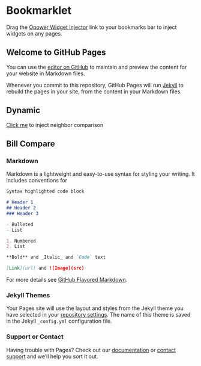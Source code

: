 <script src="https://cdn.rawgit.com/clubajax/custom-elements-polyfill/821b16e1/index.js"></script>
<script src="https://ei-util-qa.va.opower.it/ei/x/embedded-api/test.js"></script>
<script>__maestro__.initialize({useFixtures: true});</script>

# Bookmarklet

<p>
  Drag the <a href="javascript:(function()%7B(async()%20%3D%3E%20%7Bconst%20style%20%3D%20document.createElement('style')%3Bstyle.innerHTML%20%3D%20'.insertWidgetHere%20%7B%20outline%3Athick%20double%20%2332a1ce%3B%20%7D'%3Bdocument.body.appendChild(style)%3Bconst%20customElementShim%20%3D%20document.createElement('script')%3Bconst%20customElementShimLoaded%20%3D%20new%20Promise(resolve%20%3D%3E%20customElementShim.onload%20%3D%20resolve)%3BcustomElementShim.src%20%3D%20'https%3A%2F%2Fcdn.rawgit.com%2Fclubajax%2Fcustom-elements-polyfill%2F821b16e1%2Findex.js'%3Bdocument.body.appendChild(customElementShim)%3Bawait%20customElementShimLoaded%3Bconst%20opowerApiEl%20%3D%20document.createElement('script')%3Bconst%20opowerApiElLoaded%20%3D%20new%20Promise(resolve%20%3D%3E%20opowerApiEl.onload%20%3D%20resolve)%3BopowerApiEl.src%20%3D%20'https%3A%2F%2Fei-util-qa.va.opower.it%2Fei%2Fx%2Fembedded-api%2Ftest.js%3Ffixtures%3Dtrue'%3Bdocument.body.appendChild(opowerApiEl)%3Bawait%20opowerApiElLoaded%3B__maestro__.initialize(%7BuseFixtures%3A%20true%7D)%3Blet%20prev%3Bdocument.body.addEventListener('mouseover'%2C%20handler)%3Bdocument.body.addEventListener('click'%2C%20insert)%3Bfunction%20insert(event)%20%7Bif%20(event.metaKey%20%26%26%20prev)%20%7Bprev.className%20%3D%20prev.className.replace(%2F%5CbinsertWidgetHere%5Cb%2F%2C%20'')%3Bconst%20opowerWidgetName%20%3D%20prompt('What%20widget%20would%20you%20like%20to%20insert%3F'%2C%20'data-browser')%3Bprev.insertBefore(document.createElement('opower-'%20%2B%20opowerWidgetName)%2C%20prev.firstChild)%3Bprev%20%3D%20undefined%3B%7D%7Dfunction%20handler(event)%20%7Bif%20(event.target%20%3D%3D%3D%20document.body%20%7C%7C(prev%20%26%26%20prev%20%3D%3D%3D%20event.target))%20%7Breturn%3B%7Dif%20(prev%20%26%26%20prev.className%20%26%26%20prev.className.replace)%20%7Bprev.className%20%3D%20prev.className.replace(%2F%5CbinsertWidgetHere%5Cb%2F%2C%20'')%3Bprev%20%3D%20undefined%3B%7Dif%20(event.target%20%26%26%20event.metaKey)%20%7Bprev%20%3D%20event.target%3Bprev.className%20%2B%3D%20%22%20insertWidgetHere%22%3B%7D%7D%7D)()%7D)()">Opower Widget Injector</a> link to your bookmarks bar to inject widgets on any pages.
</p>

## Welcome to GitHub Pages

You can use the [editor on GitHub](https://github.com/nowells/demo/edit/master/index.md) to maintain and preview the content for your website in Markdown files.

Whenever you commit to this repository, GitHub Pages will run [Jekyll](https://jekyllrb.com/) to rebuild the pages in your site, from the content in your Markdown files.

## Dynamic

<p><a href="javascript:document.querySelector('#dynamic').appendChild(document.createElement('opower-neighbor-comparison'))">Click me</a> to inject neighbor comparison</p>

<div id="dynamic"></div>

## Bill Compare
<opower-bill-compare-enhanced></opower-bill-compare-enhanced>

### Markdown

Markdown is a lightweight and easy-to-use syntax for styling your writing. It includes conventions for

```markdown
Syntax highlighted code block

# Header 1
## Header 2
### Header 3

- Bulleted
- List

1. Numbered
2. List

**Bold** and _Italic_ and `Code` text

[Link](url) and ![Image](src)
```

For more details see [GitHub Flavored Markdown](https://guides.github.com/features/mastering-markdown/).

### Jekyll Themes

Your Pages site will use the layout and styles from the Jekyll theme you have selected in your [repository settings](https://github.com/nowells/demo/settings). The name of this theme is saved in the Jekyll `_config.yml` configuration file.

### Support or Contact

Having trouble with Pages? Check out our [documentation](https://help.github.com/categories/github-pages-basics/) or [contact support](https://github.com/contact) and we’ll help you sort it out.
